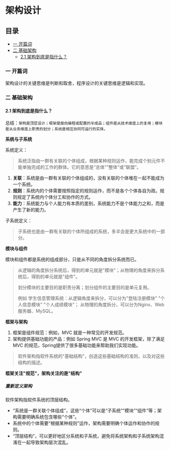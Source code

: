 # 架构设计

## 目录
- [一 开篇词](#一-开篇词)
- [二 基础架构](#二-基础架构)
	- [2.1 架构到底是指什么？](#21-架构到底是指什么)

### 一 开篇词
架构设计的关键思维是判断和取舍，程序设计的关键思维是逻辑和实现。

### 二 基础架构
#### 2.1 架构到底是指什么？
总结：`架构是顶层设计；框架是面向编程或配置的半成品；组件是从技术维度上的复用；模块是从业务维度上职责的划分；系统是相互协同可运行的实体。`

**系统与子系统**

系统定义：
> 系统泛指由一群有关联的个体组成，根据某种规则运作，能完成个别元件不能单独完成的工作的群体。它的意思是“总体”“整体”或“联盟”。

1. **关联**：系统是由一群有关联的个体组成的，没有关联的个体堆在一起不能成为一个系统。
2. **规则**：系统内的个体需要按照指定的规则运作，而不是各个个体各自为政。规则规定了系统内个体分工和协作的方式。
3. **能力**：系统能力与个人能力有本质的差别，系统能力不是个体能力之和，而是产生了新的能力。

子系统定义：
> 子系统也是由一群有关联的个体所组成的系统，多半会是更大系统中的一部分。

**模块与组件**

模块和组件都是系统的组成部分，只是从不同的角度拆分系统而已。
> 从逻辑的角度拆分系统后，得到的单元就是"模块"；从物理的角度来拆分系统后，得到的单元就是"组件"。
>
> 划分模块的主要目的是职责分离；划分组件的主要目的是单元复用。
>
> 例如
> 学生信息管理系统：从逻辑角度来拆分，可以分为"登陆注册模块" "个人信息模块" "个人成绩模块"；
> 从物理的角度拆分，可以分为Nginx、Web服务器、MySQL。

**框架与架构**

1. 框架是组件规范：例如，MVC 就是一种常见的开发规范。
2. 架构提供基础功能的产品：例如 Spring MVC 是 MVC 的开发框架，除了满足 MVC 的规范，Spring提供了很多基础功能来帮助我们实现功能。

> 软件架构指软件系统的"基础结构"，创造这些基础结构的准则，以及对这些结构的描述。

**框架关注"规范"，架构关注的是"结构"**

##### 重新定义架构
软件架构指软件系统的顶层结构。
+ “系统是一群关联个体组成”，这些“个体”可以是“子系统”“模块”“组件”等；架构需要明确系统包含哪些“个体”。
+ 系统中的个体需要“根据某种规则”运作，架构需要明确个体运作和协作的规则。
+ “顶层结构”，可以更好地区分系统和子系统，避免将系统架构和子系统架构混淆在一起导致架构层次混乱。
